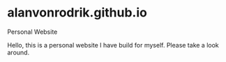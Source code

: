 # alanvonrodrik.github.io
Personal Website

Hello, this is a personal website I have build for myself. Please take a look around. 

